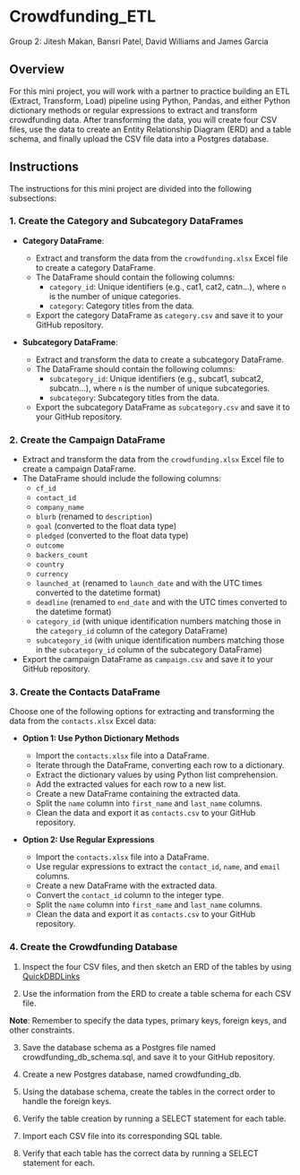 # Crowdfunding_ETL
Group 2: Jitesh Makan, Bansri Patel, David Williams and James Garcia

## Overview
For this mini project, you will work with a partner to practice building an ETL (Extract, Transform, Load) pipeline using Python, Pandas, and either Python dictionary methods or regular expressions to extract and transform crowdfunding data. After transforming the data, you will create four CSV files, use the data to create an Entity Relationship Diagram (ERD) and a table schema, and finally upload the CSV file data into a Postgres database.

## Instructions

The instructions for this mini project are divided into the following subsections:

### 1. Create the Category and Subcategory DataFrames

- **Category DataFrame**:
  - Extract and transform the data from the `crowdfunding.xlsx` Excel file to create a category DataFrame.
  - The DataFrame should contain the following columns:
    - `category_id`: Unique identifiers (e.g., cat1, cat2, catn…), where `n` is the number of unique categories.
    - `category`: Category titles from the data.
  - Export the category DataFrame as `category.csv` and save it to your GitHub repository.

- **Subcategory DataFrame**:
  - Extract and transform the data to create a subcategory DataFrame.
  - The DataFrame should contain the following columns:
    - `subcategory_id`: Unique identifiers (e.g., subcat1, subcat2, subcatn…), where `n` is the number of unique subcategories.
    - `subcategory`: Subcategory titles from the data.
  - Export the subcategory DataFrame as `subcategory.csv` and save it to your GitHub repository.

### 2. Create the Campaign DataFrame

- Extract and transform the data from the `crowdfunding.xlsx` Excel file to create a campaign DataFrame.
- The DataFrame should include the following columns:
  - `cf_id`
  - `contact_id`
  - `company_name`
  - `blurb` (renamed to `description`)
  - `goal` (converted to the float data type)
  - `pledged` (converted to the float data type)
  - `outcome`
  - `backers_count`
  - `country`
  - `currency`
  - `launched_at` (renamed to `launch_date` and with the UTC times converted to the datetime format)
  - `deadline` (renamed to `end_date` and with the UTC times converted to the datetime format)
  - `category_id` (with unique identification numbers matching those in the `category_id` column of the category DataFrame)
  - `subcategory_id` (with unique identification numbers matching those in the `subcategory_id` column of the subcategory DataFrame)
- Export the campaign DataFrame as `campaign.csv` and save it to your GitHub repository.

### 3. Create the Contacts DataFrame

Choose one of the following options for extracting and transforming the data from the `contacts.xlsx` Excel data:

- **Option 1: Use Python Dictionary Methods**
  - Import the `contacts.xlsx` file into a DataFrame.
  - Iterate through the DataFrame, converting each row to a dictionary.
  - Extract the dictionary values by using Python list comprehension.
  - Add the extracted values for each row to a new list.
  - Create a new DataFrame containing the extracted data.
  - Split the `name` column into `first_name` and `last_name` columns.
  - Clean the data and export it as `contacts.csv` to your GitHub repository.

- **Option 2: Use Regular Expressions**
  - Import the `contacts.xlsx` file into a DataFrame.
  - Use regular expressions to extract the `contact_id`, `name`, and `email` columns.
  - Create a new DataFrame with the extracted data.
  - Convert the `contact_id` column to the integer type.
  - Split the `name` column into `first_name` and `last_name` columns.
  - Clean the data and export it as `contacts.csv` to your GitHub repository.

### 4. Create the Crowdfunding Database

1. Inspect the four CSV files, and then sketch an ERD of the tables by using [QuickDBDLinks](http://www.quickdatabasediagrams.com/)

2. Use the information from the ERD to create a table schema for each CSV file.

**Note**: Remember to specify the data types, primary keys, foreign keys, and other constraints.

3. Save the database schema as a Postgres file named crowdfunding_db_schema.sql, and save it to your GitHub repository.

4. Create a new Postgres database, named crowdfunding_db.

5. Using the database schema, create the tables in the correct order to handle the foreign keys.

6. Verify the table creation by running a SELECT statement for each table.

7. Import each CSV file into its corresponding SQL table.

8. Verify that each table has the correct data by running a SELECT statement for each.


